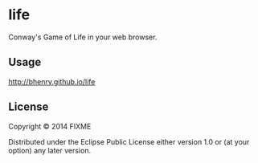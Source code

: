 # life

Conway's Game of Life in your web browser.

## Usage

http://bhenry.github.io/life

## License

Copyright © 2014 FIXME

Distributed under the Eclipse Public License either version 1.0 or (at
your option) any later version.
